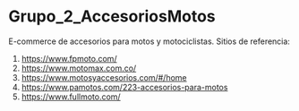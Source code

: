 # Grupo_2_AccesoriosMotos
E-commerce de accesorios para motos y motociclistas.
Sitios de referencia:
1. https://www.fpmoto.com/
2. https://www.motomax.com.co/
3. https://www.motosyaccesorios.com/#/home
4. https://www.pamotos.com/223-accesorios-para-motos
5. https://www.fullmoto.com/

